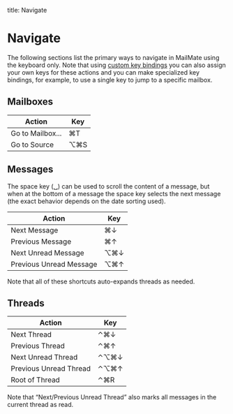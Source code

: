 title: Navigate

# Navigate

The following sections list the primary ways to navigate in MailMate using the keyboard only. Note that using [custom key bindings][] you can also assign your own keys for these actions and you can make specialized key bindings, for example, to use a single key to jump to a specific mailbox.

[custom key bindings]: custom_key_bindings.html

## Mailboxes

Action                  | Key
----------------------- | -------
Go to Mailbox...        | ⌘T
Go to Source            | ⌥⌘S


## Messages

The space key (␣) can be used to scroll the content of a message, but when at the bottom of a message the space key selects the next message (the exact behavior depends on the date sorting used).

Action                  | Key
----------------------- | -------
Next Message            | ⌘↓
Previous Message        | ⌘↑
Next Unread Message     | ⌥⌘↓
Previous Unread Message | ⌥⌘↑

Note that all of these shortcuts auto-expands threads as needed.

## Threads

Action                  | Key
----------------------- | -------
Next Thread             | ⌃⌘↓
Previous Thread         | ⌃⌘↑
Next Unread Thread      | ⌃⌥⌘↓
Previous Unread Thread  | ⌃⌥⌘↑
Root of Thread          | ⌃⌘R

Note that “Next/Previous Unread Thread” also marks all messages in the current thread as read.
